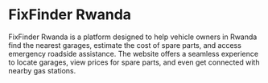# FixFinder Rwanda

FixFinder Rwanda is a platform designed to help vehicle owners in Rwanda find the nearest garages, estimate the cost of spare parts, and access emergency roadside assistance. The website offers a seamless experience to locate garages, view prices for spare parts, and even get connected with nearby gas stations.





